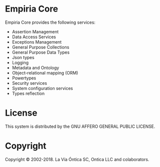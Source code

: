 ﻿# Empiria Core

Empiria Core provides the following services:

 - Assertion Management
 - Data Access Services
 - Exceptions Management
 - General Purpose Collections
 - General Purpose Data Types
 - Json types
 - Logging
 - Metadata and Ontology
 - Object-relational mapping (ORM)
 - Powertypes
 - Security services
 - System configuration services
 - Types reflection

# License

This system is distributed by the GNU AFFERO GENERAL PUBLIC LICENSE.

# Copyright

Copyright © 2002-2018. La Vía Óntica SC, Ontica LLC and colaborators.
